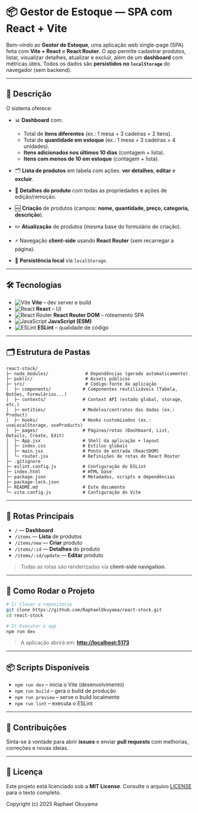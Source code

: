 # 📦 Gestor de Estoque — SPA com React + Vite

Bem-vindo ao **Gestor de Estoque**, uma aplicação web single-page (SPA) feita com **Vite + React** e **React Router**. O app permite cadastrar produtos, listar, visualizar detalhes, atualizar e excluir, além de um **dashboard** com métricas úteis.
Todos os dados são **persistidos no `localStorage`** do navegador (sem backend).

---

## 📝 Descrição

O sistema oferece:

* 📊 **Dashboard** com:

  * Total de **itens diferentes** (ex.: 1 mesa + 3 cadeiras = 2 itens).
  * Total de **quantidade em estoque** (ex.: 1 mesa + 3 cadeiras = 4 unidades).
  * **Itens adicionados nos últimos 10 dias** (contagem + lista).
  * **Itens com menos de 10 em estoque** (contagem + lista).
* 🗂️ **Lista de produtos** em tabela com ações: **ver detalhes**, **editar** e **excluir**.
* 🔎 **Detalhes do produto** com todas as propriedades e ações de edição/remoção.
* 🆕 **Criação** de produtos (campos: **nome, quantidade, preço, categoria, descrição**).
* ✏️ **Atualização** de produtos (mesma base do formulário de criação).
* ⚡ Navegação **client-side** usando **React Router** (sem recarregar a página).
* 💾 **Persistência local** via `localStorage`.

---

## 🛠️ Tecnologias

* ![Vite](https://img.shields.io/badge/Vite-646CFF?style=for-the-badge\&logo=vite\&logoColor=white) **Vite** – dev server e build
* ![React](https://img.shields.io/badge/React-20232A?style=for-the-badge\&logo=react\&logoColor=61DAFB) **React** – UI
* ![React Router](https://img.shields.io/badge/React%20Router-CA4245?style=for-the-badge\&logo=reactrouter\&logoColor=white) **React Router DOM** – roteamento SPA
* ![JavaScript](https://img.shields.io/badge/JavaScript-000000?style=for-the-badge\&logo=javascript) **JavaScript (ESM)**
* ![ESLint](https://img.shields.io/badge/ESLint-4B32C3?style=for-the-badge\&logo=eslint\&logoColor=white) **ESLint** – qualidade de código

---

## 🗂️ Estrutura de Pastas

```
react-stock/
├─ node_modules/              # Dependências (gerado automaticamente)
├─ public/                    # Assets públicos
├─ src/                       # Código-fonte da aplicação
│  ├─ components/            # Componentes reutilizáveis (Tabela, Botões, Formulários...)
│  ├─ contexts/              # Context API (estado global, storage, etc.)
│  ├─ entities/              # Modelos/contratos dos dados (ex.: Product)
│  ├─ hooks/                 # Hooks customizados (ex.: useLocalStorage, useProducts)
│  ├─ pages/                 # Páginas/rotas (Dashboard, List, Details, Create, Edit)
│  ├─ App.jsx                # Shell da aplicação + layout
│  ├─ index.css              # Estilos globais
│  ├─ main.jsx               # Ponto de entrada (ReactDOM)
│  └─ router.jsx             # Definições de rotas do React Router
├─ .gitignore
├─ eslint.config.js          # Configuração do ESLint
├─ index.html                # HTML base
├─ package.json              # Metadados, scripts e dependências
├─ package-lock.json
├─ README.md                 # Este documento
└─ vite.config.js            # Configuração do Vite
```

---

## 🧭 Rotas Principais

* `/` — **Dashboard**
* `/items` — **Lista** de produtos
* `/items/new` — **Criar** produto
* `/items/:id` — **Detalhes** do produto
* `/items/:id/update` — **Editar** produto

> Todas as rotas são renderizadas via **client-side navigation**.

---

## 🚀 Como Rodar o Projeto

```bash
# 1) Clonar o repositório
git clone https://github.com/RaphaelOkuyama/react-stock.git
cd react-stock

# 2) Executar o app
npm run dev
```

> A aplicação abrirá em: **[http://localhost:5173](http://localhost:5173)**

---

## 📦 Scripts Disponíveis

* `npm run dev` – inicia o Vite (desenvolvimento)
* `npm run build` – gera o build de produção
* `npm run preview` – serve o build localmente
* `npm run lint` – executa o ESLint

---

## 🤝 Contribuições

Sinta-se à vontade para abrir **issues** e enviar **pull requests** com melhorias, correções e novas ideias.

---

## 📄 Licença

Este projeto está licenciado sob a **MIT License**.
Consulte o arquivo [LICENSE](./LICENSE) para o texto completo.

Copyright (c) 2025 Raphael Okuyama
